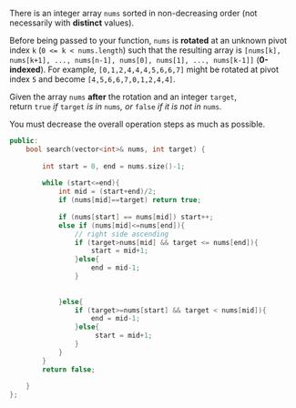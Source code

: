 There is an integer array `nums` sorted in non-decreasing order (not necessarily with **distinct** values).

Before being passed to your function, `nums` is **rotated** at an unknown pivot index `k` (`0 <= k < nums.length`) such that the resulting array is `[nums[k], nums[k+1], ..., nums[n-1], nums[0], nums[1], ..., nums[k-1]]` (**0-indexed**). For example, `[0,1,2,4,4,4,5,6,6,7]` might be rotated at pivot index `5` and become `[4,5,6,6,7,0,1,2,4,4]`.

Given the array `nums` **after** the rotation and an integer `target`, return `true` _if_ `target` _is in_ `nums`_, or_ `false` _if it is not in_ `nums`_._

You must decrease the overall operation steps as much as possible.

```C++
public:
    bool search(vector<int>& nums, int target) {
        
        int start = 0, end = nums.size()-1;
        
        while (start<=end){
            int mid = (start+end)/2;
            if (nums[mid]==target) return true;
            
            if (nums[start] == nums[mid]) start++;
            else if (nums[mid]<=nums[end]){
                // right side ascending
                if (target>nums[mid] && target <= nums[end]){
                    start = mid+1;
                }else{
                    end = mid-1;
                } 
                    
                
            }else{
                if (target>=nums[start] && target < nums[mid]){
                    end = mid-1;
                }else{
                     start = mid+1;
                } 
            }
        }
        return false;
        
    }
};
```


